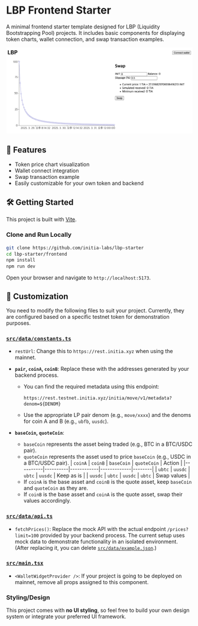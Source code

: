# LBP Frontend Starter

A minimal frontend starter template designed for LBP (Liquidity Bootstrapping Pool) projects. It includes basic components for displaying token charts, wallet connection, and swap transaction examples.

![LBP Demo UI](./image.png)

## 🚀 Features

- Token price chart visualization
- Wallet connect integration
- Swap transaction example
- Easily customizable for your own token and backend

## 🛠 Getting Started

This project is built with [Vite](https://vitejs.dev/).

### Clone and Run Locally

```bash
git clone https://github.com/initia-labs/lbp-starter
cd lbp-starter/frontend
npm install
npm run dev
```

Open your browser and navigate to `http://localhost:5173`.

## 🔧 Customization

You need to modify the following files to suit your project. Currently, they are configured based on a specific testnet token for demonstration purposes.

### [`src/data/constants.ts`](src/data/constants.ts)

- `restUrl`: Change this to `https://rest.initia.xyz` when using the mainnet.
- **`pair`, `coinA`, `coinB`**: Replace these with the addresses generated by your backend process.
  - You can find the required metadata using this endpoint:
    ```
    https://rest.testnet.initia.xyz/initia/move/v1/metadata?denom=${DENOM}
    ```
  - Use the appropriate LP pair denom (e.g., `move/xxxx`) and the denoms for coin A and B (e.g., `ubfb`, `uusdc`).

- **`baseCoin`, `quoteCoin`**:
  - `baseCoin` represents the asset being traded (e.g., BTC in a BTC/USDC pair).
  - `quoteCoin` represents the asset used to price `baseCoin` (e.g., USDC in a BTC/USDC pair).
    | `coinA`  | `coinB`  | `baseCoin` | `quoteCoin` | Action |
    |----------|----------|------------|-------------|--------|
    | `ubtc`   | `uusdc`  | `ubtc`     | `uusdc`     | Keep as is |
    | `uusdc`  | `ubtc`   | `uusdc`    | `ubtc`      | Swap values |
  - If `coinA` is the base asset and `coinB` is the quote asset, keep `baseCoin` and `quoteCoin` as they are.
  - If `coinB` is the base asset and `coinA` is the quote asset, swap their values accordingly.

### [`src/data/api.ts`](src/data/api.ts)

- `fetchPrices()`: Replace the mock API with the actual endpoint `/prices?limit=100` provided by your backend process. The current setup uses mock data to demonstrate functionality in an isolated environment. (After replacing it, you can delete [`src/data/example.json`](src/data/example.json).)

### [`src/main.tsx`](src/main.tsx)

- `<WalletWidgetProvider />`: If your project is going to be deployed on mainnet, remove all props assigned to this component.

### Styling/Design

This project comes with **no UI styling**, so feel free to build your own design system or integrate your preferred UI framework.
